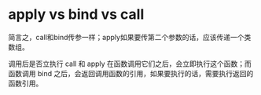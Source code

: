 # apply vs bind vs call

简言之，call和bind传参一样；apply如果要传第二个参数的话，应该传递一个类数组。

调用后是否立执行
call 和 apply 在函数调用它们之后，会立即执行这个函数；而函数调用 bind 之后，会返回调用函数的引用，如果要执行的话，需要执行返回的函数引用。
